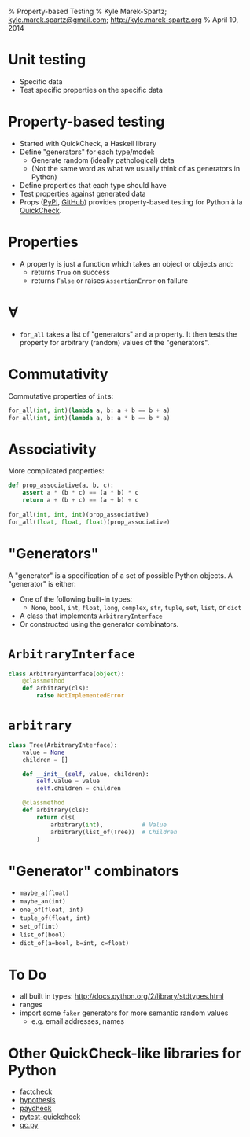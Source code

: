 % Property-based Testing
% Kyle Marek-Spartz; <kyle.marek.spartz@gmail.com>; <http://kyle.marek-spartz.org>
% April 10, 2014

# Unit testing

- Specific data
- Test specific properties on the specific data


# Property-based testing

- Started with QuickCheck, a Haskell library
- Define "generators" for each type/model:
    - Generate random (ideally pathological) data
    - (Not the same word as what we usually think of as generators in Python)
- Define properties that each type should have
- Test properties against generated data
- Props ([PyPI](https://pypi.python.org/pypi/props/), [GitHub](https://github.com/zeckalpha/props)) provides property-based testing for Python à la [QuickCheck](http://en.wikipedia.org/wiki/QuickCheck).


# Properties

- A property is just a function which takes an object or objects and:
    - returns `True` on success
    - returns `False` or raises `AssertionError` on failure


# ∀

- `for_all` takes a list of "generators" and a property. It then tests the property for arbitrary (random) values of the "generators".


# Commutativity

Commutative properties of `int`s:

~~~ Python
for_all(int, int)(lambda a, b: a + b == b + a)
for_all(int, int)(lambda a, b: a * b == b * a)
~~~


# Associativity

More complicated properties:

~~~ Python
def prop_associative(a, b, c):
    assert a * (b * c) == (a * b) * c
    return a + (b + c) == (a + b) + c
    
for_all(int, int, int)(prop_associative)
for_all(float, float, float)(prop_associative)
~~~


# "Generators"

A "generator" is a specification of a set of possible Python objects. A
"generator" is either:

- One of the following built-in types:
    - `None`, `bool`, `int`, `float`, `long`, `complex`, `str`, `tuple`,
      `set`, `list`, or `dict`
- A class that implements `ArbitraryInterface`
- Or constructed using the generator combinators.


# `ArbitraryInterface`

~~~ Python
class ArbitraryInterface(object):
    @classmethod
    def arbitrary(cls):
        raise NotImplementedError
~~~


# `arbitrary`

~~~ Python
class Tree(ArbitraryInterface):
    value = None
    children = []

    def __init__(self, value, children):
        self.value = value
        self.children = children

    @classmethod
    def arbitrary(cls):
        return cls(
            arbitrary(int),           # Value
            arbitrary(list_of(Tree))  # Children
        )
~~~


# "Generator" combinators

- `maybe_a(float)`
- `maybe_an(int)`
- `one_of(float, int)`
- `tuple_of(float, int)`
- `set_of(int)`
- `list_of(bool)`
- `dict_of(a=bool, b=int, c=float)`


# To Do

- all built in types: http://docs.python.org/2/library/stdtypes.html
- ranges
- import some `faker` generators for more semantic random values
    - e.g. email addresses, names


# Other QuickCheck-like libraries for Python

- [factcheck](https://github.com/npryce/python-factcheck)
- [hypothesis](http://www.drmaciver.com/2013/03/quickcheck-style-testing-in-python-with-hypothesis/) 
- [paycheck](https://github.com/markchadwick/paycheck)
- [pytest-quickcheck](https://pypi.python.org/pypi/pytest-quickcheck/) 
- [qc.py](http://dan.bravender.us/2009/6/21/Simple_Quickcheck_implementation_for_Python.html)
